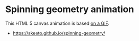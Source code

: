 # Spinning geometry animation

This HTML 5 canvas animation is based [on a GIF][orig].

* <https://skeeto.github.io/spinning-geometry/>

[orig]: https://redd.it/84018v
